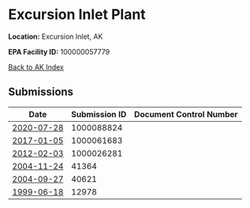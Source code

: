 # Excursion Inlet Plant

**Location:** Excursion Inlet, AK

**EPA Facility ID:** 100000057779

[Back to AK Index](../../index.md)

## Submissions

| Date | Submission ID | Document Control Number |
|------|--------------|-------------------------|
| [2020-07-28](submissions/1000088824.md) | 1000088824 |  |
| [2017-01-05](submissions/1000061683.md) | 1000061683 |  |
| [2012-02-03](submissions/1000026281.md) | 1000026281 |  |
| [2004-11-24](submissions/41364.md) | 41364 |  |
| [2004-09-27](submissions/40621.md) | 40621 |  |
| [1999-06-18](submissions/12978.md) | 12978 |  |

